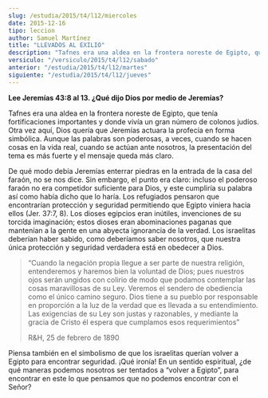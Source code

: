 ```yaml
---
slug: /estudia/2015/t4/l12/miercoles
date: 2015-12-16
tipo: leccion
author: Samuel Martínez
title: "LLEVADOS AL EXILIO"
description: "Tafnes era una aldea en la frontera noreste de Egipto, que tenía  fortificaciones importantes y donde vivía un gran número de colonos judíos.  Otra vez aquí, Dios quería que Jeremías actuara la profecía en forma simbólica.  Aunque las palabras son poderosas, a veces, cuando se..."
versiculo: "/versiculo/2015/t4/l12/sabado"
anterior: "/estudia/2015/t4/l12/martes"
siguiente: "/estudia/2015/t4/l12/jueves"
---
```


**Lee Jeremías 43:8 al 13. ¿Qué dijo Dios por medio de Jeremías?**

Tafnes era una aldea en la frontera noreste de Egipto, que tenía fortificaciones importantes y donde vivía un gran número de colonos judíos. Otra vez aquí, Dios quería que Jeremías actuara la profecía en forma simbólica. Aunque las palabras son poderosas, a veces, cuando se hacen cosas en la vida real, cuando se actúan ante nosotros, la presentación del tema es más fuerte y el mensaje queda más claro.

De qué modo debía Jeremías enterrar piedras en la entrada de la casa del faraón, no se nos dice. Sin embargo, el punto era claro: incluso el poderoso faraón no era competidor suficiente para Dios, y este cumpliría su palabra así como había dicho que lo haría. Los refugiados pensaron que encontrarían protección y seguridad permitiendo que Egipto viniera hacia ellos (Jer. 37:7, 8). Los dioses egipcios eran inútiles, invenciones de su torcida imaginación; estos dioses eran abominaciones paganas que mantenían a la gente en una abyecta ignorancia de la verdad. Los israelitas deberían haber sabido, como deberíamos saber nosotros, que nuestra única protección y seguridad verdadera está en obedecer a Dios.

> “Cuando la negación propia llegue a ser parte de nuestra religión, entenderemos y haremos bien la voluntad de Dios; pues nuestros ojos serán ungidos con colirio de modo que podamos contemplar las cosas maravillosas de su Ley. Veremos el sendero de obediencia como el único camino seguro. Dios tiene a su pueblo por responsable en proporción a la luz de la verdad que es llevada a su entendimiento. Las exigencias de su Ley son justas y razonables, y mediante la gracia de Cristo él espera que cumplamos esos requerimientos”
>
> R&H, 25 de febrero de 1890

Piensa también en el simbolismo de que los israelitas querían volver a Egipto para encontrar seguridad. ¡Qué ironía! En un sentido espiritual, ¿de qué maneras podemos nosotros ser tentados a “volver a Egipto”, para encontrar en este lo que pensamos que no podemos encontrar con el Señor?
